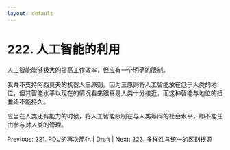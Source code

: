 ```yaml
---
layout: default
---
```

# 222. 人工智能的利用

人工智能能够极大的提高工作效率，但应有一个明确的限制。

我并不支持阿西莫夫的机器人三原则。因为三原则将人工智能放在低于人类的地位，但其智能水平以现在的情况看来跟真是人类十分接近，而这种智能与地位的扭曲终不能持久。

应当在人类还有能力的时候，将人工智能限制在与人类等同的社会水平，即不能任由参与对人类的管理。

Previous: [221. PDU的再次简化](221.md) | [Draft](../Draft.md) | Next: [223. 多样性与统一的区别根源](223.md)
